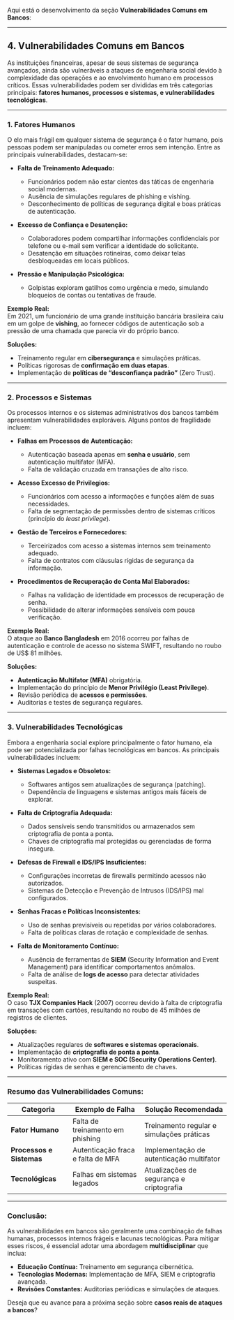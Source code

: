 Aqui está o desenvolvimento da seção **Vulnerabilidades Comuns em Bancos**:

---

## **4. Vulnerabilidades Comuns em Bancos**

As instituições financeiras, apesar de seus sistemas de segurança avançados, ainda são vulneráveis a ataques de engenharia social devido à complexidade das operações e ao envolvimento humano em processos críticos. Essas vulnerabilidades podem ser divididas em três categorias principais: **fatores humanos, processos e sistemas, e vulnerabilidades tecnológicas**.

---

### **1. Fatores Humanos**

O elo mais frágil em qualquer sistema de segurança é o fator humano, pois pessoas podem ser manipuladas ou cometer erros sem intenção. Entre as principais vulnerabilidades, destacam-se:

- **Falta de Treinamento Adequado:**
    
    - Funcionários podem não estar cientes das táticas de engenharia social modernas.
    - Ausência de simulações regulares de phishing e vishing.
    - Desconhecimento de políticas de segurança digital e boas práticas de autenticação.
- **Excesso de Confiança e Desatenção:**
    
    - Colaboradores podem compartilhar informações confidenciais por telefone ou e-mail sem verificar a identidade do solicitante.
    - Desatenção em situações rotineiras, como deixar telas desbloqueadas em locais públicos.
- **Pressão e Manipulação Psicológica:**
    
    - Golpistas exploram gatilhos como urgência e medo, simulando bloqueios de contas ou tentativas de fraude.

**Exemplo Real:**  
Em 2021, um funcionário de uma grande instituição bancária brasileira caiu em um golpe de **vishing**, ao fornecer códigos de autenticação sob a pressão de uma chamada que parecia vir do próprio banco.

**Soluções:**

- Treinamento regular em **cibersegurança** e simulações práticas.
- Políticas rigorosas de **confirmação em duas etapas**.
- Implementação de **políticas de “desconfiança padrão”** (Zero Trust).

---

### **2. Processos e Sistemas**

Os processos internos e os sistemas administrativos dos bancos também apresentam vulnerabilidades exploráveis. Alguns pontos de fragilidade incluem:

- **Falhas em Processos de Autenticação:**
    
    - Autenticação baseada apenas em **senha e usuário**, sem autenticação multifator (MFA).
    - Falta de validação cruzada em transações de alto risco.
- **Acesso Excesso de Privilegios:**
    
    - Funcionários com acesso a informações e funções além de suas necessidades.
    - Falta de segmentação de permissões dentro de sistemas críticos (princípio do _least privilege_).
- **Gestão de Terceiros e Fornecedores:**
    
    - Terceirizados com acesso a sistemas internos sem treinamento adequado.
    - Falta de contratos com cláusulas rígidas de segurança da informação.
- **Procedimentos de Recuperação de Conta Mal Elaborados:**
    
    - Falhas na validação de identidade em processos de recuperação de senha.
    - Possibilidade de alterar informações sensíveis com pouca verificação.

**Exemplo Real:**  
O ataque ao **Banco Bangladesh** em 2016 ocorreu por falhas de autenticação e controle de acesso no sistema SWIFT, resultando no roubo de US$ 81 milhões.

**Soluções:**

- **Autenticação Multifator (MFA)** obrigatória.
- Implementação do princípio de **Menor Privilégio (Least Privilege)**.
- Revisão periódica de **acessos e permissões**.
- Auditorias e testes de segurança regulares.

---

### **3. Vulnerabilidades Tecnológicas**

Embora a engenharia social explore principalmente o fator humano, ela pode ser potencializada por falhas tecnológicas em bancos. As principais vulnerabilidades incluem:

- **Sistemas Legados e Obsoletos:**
    
    - Softwares antigos sem atualizações de segurança (patching).
    - Dependência de linguagens e sistemas antigos mais fáceis de explorar.
- **Falta de Criptografia Adequada:**
    
    - Dados sensíveis sendo transmitidos ou armazenados sem criptografia de ponta a ponta.
    - Chaves de criptografia mal protegidas ou gerenciadas de forma insegura.
- **Defesas de Firewall e IDS/IPS Insuficientes:**
    
    - Configurações incorretas de firewalls permitindo acessos não autorizados.
    - Sistemas de Detecção e Prevenção de Intrusos (IDS/IPS) mal configurados.
- **Senhas Fracas e Políticas Inconsistentes:**
    
    - Uso de senhas previsíveis ou repetidas por vários colaboradores.
    - Falta de políticas claras de rotação e complexidade de senhas.
- **Falta de Monitoramento Contínuo:**
    
    - Ausência de ferramentas de **SIEM** (Security Information and Event Management) para identificar comportamentos anômalos.
    - Falta de análise de **logs de acesso** para detectar atividades suspeitas.

**Exemplo Real:**  
O caso **TJX Companies Hack** (2007) ocorreu devido à falta de criptografia em transações com cartões, resultando no roubo de 45 milhões de registros de clientes.

**Soluções:**

- Atualizações regulares de **softwares e sistemas operacionais**.
- Implementação de **criptografia de ponta a ponta**.
- Monitoramento ativo com **SIEM e SOC (Security Operations Center)**.
- Políticas rígidas de senhas e gerenciamento de chaves.

---

### **Resumo das Vulnerabilidades Comuns:**

|**Categoria**|**Exemplo de Falha**|**Solução Recomendada**|
|---|---|---|
|**Fator Humano**|Falta de treinamento em phishing|Treinamento regular e simulações práticas|
|**Processos e Sistemas**|Autenticação fraca e falta de MFA|Implementação de autenticação multifator|
|**Tecnológicas**|Falhas em sistemas legados|Atualizações de segurança e criptografia|

---

### **Conclusão:**

As vulnerabilidades em bancos são geralmente uma combinação de falhas humanas, processos internos frágeis e lacunas tecnológicas. Para mitigar esses riscos, é essencial adotar uma abordagem **multidisciplinar** que inclua:

- **Educação Contínua:** Treinamento em segurança cibernética.
- **Tecnologias Modernas:** Implementação de MFA, SIEM e criptografia avançada.
- **Revisões Constantes:** Auditorias periódicas e simulações de ataques.

Deseja que eu avance para a próxima seção sobre **casos reais de ataques a bancos**? 